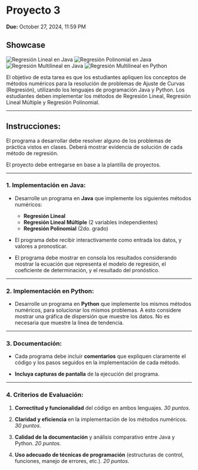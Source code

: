 # Proyecto 3

**Due:** October 27, 2024, 11:59 PM

## Showcase
![Regresión Lineal en Java](Java_Lineal.png)
![Regresión Polinomial en Java](Java_poly.png)
![Regresión Multilineal en Java](Java_multiline.png)
![Regresión Multilineal en Python](Python_poly.png)

El objetivo de esta tarea es que los estudiantes apliquen los conceptos de métodos numéricos para la resolución de problemas de Ajuste de Curvas (Regresión), utilizando los lenguajes de programación Java y Python. Los estudiantes deben implementar los métodos de Regresión Lineal, Regresión Lineal Múltiple y Regresión Polinomial.

---

## Instrucciones:

El programa a desarrollar debe resolver alguno de los problemas de práctica vistos en clases. Deberá mostrar evidencia de solución de cada método de regresión.

El proyecto debe entregarse en base a la plantilla de proyectos.

---

### 1. Implementación en Java:

- Desarrolle un programa en **Java** que implemente los siguientes métodos numéricos:
  - **Regresión Lineal**
  - **Regresión Lineal Múltiple** (2 variables independientes)
  - **Regresión Polinomial** (2do. grado)

- El programa debe recibir interactivamente como entrada los datos, y valores a pronosticar.

- El programa debe mostrar en consola los resultados considerando mostrar la ecuación que representa el modelo de regresión, el coeficiente de determinación, y el resultado del pronóstico.

---

### 2. Implementación en Python:

- Desarrolle un programa en **Python** que implemente los mismos métodos numéricos, para solucionar los mismos problemas. A esto considere mostrar una gráfica de dispersión que muestre los datos. No es necesaria que muestre la línea de tendencia.

---

### 3. Documentación:

- Cada programa debe incluir **comentarios** que expliquen claramente el código y los pasos seguidos en la implementación de cada método.
  
- **Incluya capturas de pantalla** de la ejecución del programa.

---

### 4. Criterios de Evaluación:

1. **Correctitud y funcionalidad** del código en ambos lenguajes. *30 puntos*.

2. **Claridad y eficiencia** en la implementación de los métodos numéricos. *30 puntos*.

3. **Calidad de la documentación** y análisis comparativo entre Java y Python. *20 puntos*.

4. **Uso adecuado de técnicas de programación** (estructuras de control, funciones, manejo de errores, etc.). *20 puntos*.
